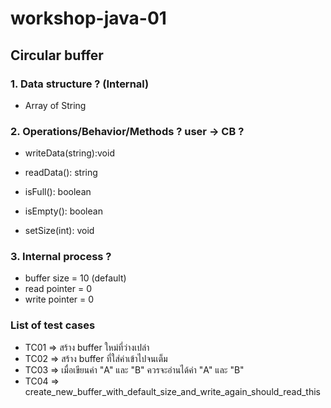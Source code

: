 # workshop-java-01

## Circular buffer

### 1. Data structure ? (Internal)
+ Array of String

### 2. Operations/Behavior/Methods ?  user -> CB ?
+ writeData(string):void
+ readData(): string
+ isFull(): boolean
+ isEmpty(): boolean

+ setSize(int): void

### 3. Internal process ?
+ buffer size = 10 (default)
+ read pointer = 0
+ write pointer = 0

### List of test cases
* TC01 => สร้าง buffer ใหม่ที่ว่างเปล่า
* TC02 => สร้าง buffer ที่ใส่ค่าเข้าไปจนเต็ม
* TC03 => เมื่อเขียนค่า "A" และ "B" ควรจะอ่านได้ค่า "A" และ "B"
* TC04 => create_new_buffer_with_default_size_and_write_again_should_read_this